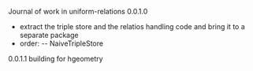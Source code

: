 Journal of work in uniform-relations
0.0.1.0
- extract the triple store and the relatios handling code and bring it to a separate package
- order:
    -- NaiveTripleStore 

    
0.0.1.1 building for hgeometry 
